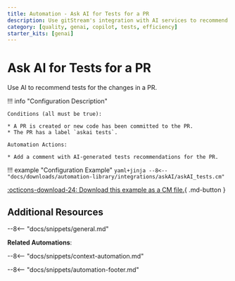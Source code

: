 ```yaml
---
title: Automation - Ask AI for Tests for a PR
description: Use gitStream's integration with AI services to recommend tests for the changes in the PR.
category: [quality, genai, copilot, tests, efficiency]
starter_kits: [genai]
---
```

# Ask AI for Tests for a PR

<!-- --8<-- [start:example]-->
Use AI to recommend tests for the changes in a PR.

!!! info "Configuration Description"

    Conditions (all must be true):

    * A PR is created or new code has been committed to the PR.
    * The PR has a label `askai tests`.

    Automation Actions:

    * Add a comment with AI-generated tests recommendations for the PR.

!!! example "Configuration Example"
    ```yaml+jinja
    --8<-- "docs/downloads/automation-library/integrations/askAI/askAI_tests.cm"
    ```
    <div class="result" markdown>
        <span>
        [:octicons-download-24: Download this example as a CM file.](/downloads/automation-library/integrations/askAI/askAI_tests.cm){ .md-button }
        </span>
    </div>
<!-- --8<-- [end:example]-->

## Additional Resources

--8<-- "docs/snippets/general.md"

**Related Automations**:

--8<-- "docs/snippets/context-automation.md"

--8<-- "docs/snippets/automation-footer.md"
